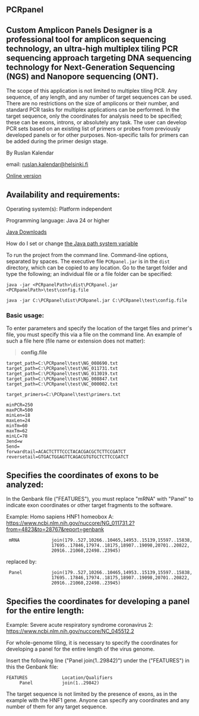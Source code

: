 ## PCRpanel 
## Custom Amplicon Panels Designer is a professional tool for amplicon sequencing technology, an ultra-high multiplex tiling PCR sequencing approach targeting DNA sequencing technology for Next-Generation Sequencing (NGS) and Nanopore sequencing (ONT).

The scope of this application is not limited to multiplex tiling PCR. Any sequence, of any length, and any number of target sequences can be used. There are no restrictions on the size of amplicons or their number, and standard PCR tasks for multiplex applications can be performed. In the target sequence, only the coordinates for analysis need to be specified; these can be exons, introns, or absolutely any task. The user can develop PCR sets based on an existing list of primers or probes from previously developed panels or for other purposes. Non-specific tails for primers can be added during the primer design stage. 

By Ruslan Kalendar 

email: ruslan.kalendar@helsinki.fi

 [Online version](https://primerdigital.com/tools/panel.html)

## Availability and requirements:

Operating system(s): Platform independent

Programming language: Java 24 or higher

[Java Downloads](https://www.oracle.com/java/technologies/downloads/)


How do I set or change [the Java path system variable](https://www.java.com/en/download/help/path.html)

To run the project from the command line. Command-line options, separated by spaces. 
The executive file ```PCRpanel.jar``` is in the ```dist``` directory, which can be copied to any location. 
Go to the target folder and type the following; an individual file or a file folder can be specified:

```
java -jar <PCRpanelPath>\dist\PCRpanel.jar <PCRpanelPath>\test\config.file

java -jar C:\PCRpanel\dist\PCRpanel.jar C:\PCRpanel\test\config.file 
```

### Basic usage: 
To enter parameters and specify the location of the target files and primer's file, you must specify this via a file on the command line. An example of such a file here (file name or extension does not matter):

> **config.file**
```
target_path=C:\PCRpanel\test\NG_008690.txt
target_path=C:\PCRpanel\test\NG_011731.txt
target_path=C:\PCRpanel\test\NG_013019.txt
target_path=C:\PCRpanel\test\NG_008847.txt
target_path=C:\PCRpanel\test\NC_000002.txt

target_primers=C:\PCRpanel\test\primers.txt

minPCR=250
maxPCR=500
minLen=18
maxLen=24
minTm=60
maxTm=62
minLC=78
3end=w
5end=
forwardtail=ACACTCTTTCCCTACACGACGCTCTTCCGATCT
reversetail=GTGACTGGAGTTCAGACGTGTGCTCTTCCGATCT

```
## Specifies the coordinates of exons to be analyzed:
In the Genbank file ("FEATURES"), you must replace "mRNA" with "Panel" to indicate exon coordinates or other target fragments to the software.

Example: Homo sapiens HNF1 homeobox A: 
https://www.ncbi.nlm.nih.gov/nuccore/NG_011731.2?from=4823&to=28767&report=genbank

     mRNA            join(179..527,10266..10465,14953..15139,15597..15838,
                     17695..17846,17974..18175,18907..19098,20701..20822,
                     20916..21060,22498..23945)

replaced by:

     Panel           join(179..527,10266..10465,14953..15139,15597..15838,
                     17695..17846,17974..18175,18907..19098,20701..20822,
                     20916..21060,22498..23945)

## Specifies the coordinates for developing a panel for the entire length:

Example: Severe acute respiratory syndrome coronavirus 2: 
https://www.ncbi.nlm.nih.gov/nuccore/NC_045512.2

For whole-genome tiling, it is necessary to specify the coordinates for developing a panel for the entire length of the virus genome. 

Insert the following line ("Panel join(1..29842)") under the ("FEATURES") in this the Genbank file:

```
FEATURES             Location/Qualifiers
     Panel           join(1..29842)
```    

The target sequence is not limited by the presence of exons, as in the example with the HNF1 gene. Anyone can specify any coordinates and any number of them for any target sequence. 

